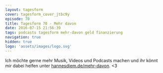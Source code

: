 ```yaml
---
layout: tagesform
cover: tagesform_cover_jtbc9y
episode: 70
title: Tagesform 70 - Mehr davon
date: 2016-07-15 21:56:39
tags: podcasts tagesform mehr-davon geld finanzierung
navigation: true
hidden: true
logo: 'assets/images/logo.svg'
---
```


Ich möchte gerne mehr Musik, Videos und Podcasts machen
und ihr könnt mir dabei helfen unter [hannesdiem.de/mehr-davon](https://hannesdiem.de/mehr-davon). <3
